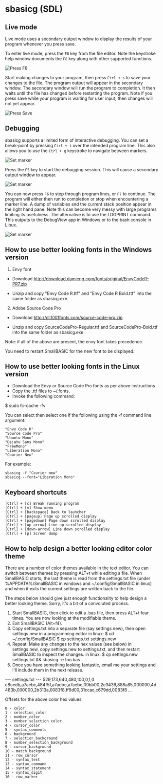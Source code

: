# sbasicg (SDL)

## Live mode

Live mode uses a secondary output window to display the results of your program whenever you press save.

To enter live mode, press the `F8` key from the file editor. Note the keystroke help window documents the `F8` key along with other supported functions.

![](/images/press_f8.png "Press F8")

Start making changes to your program, then press `Ctrl + s` to save your changes to the file. The program output will appear in the secondary window. The secondary window will run the program to completion. It then waits until the file has changed before restarting the program. Note if you press save while your program is waiting for user input, then changes will not yet appear.

![](/images/press_save.png "Press Save")

## Debugging

sbasicg supports a limited form of interactive debugging. You can set a break-point by pressing `Ctrl + t` over the intended program line.  This also allows you to use the `Ctrl + g` keystroke to navigate between markers.

![](/images/control_t.png "Set marker")

Press the `F5` key to start the debugging session. This will cause a secondary output window to appear.

![](/images/debug.png "Set marker")

You can now press `F6` to step through program lines, or `F7` to continue. The program will either then run to completion or stop when encountering a marker line. A dump of variables and the current stack position appear in the right hand pane. Note this can become very messy with large programs limiting its usefulness. The alternative is to use the LOGPRINT command. This outputs to the DebugView app in Windows or to the bash console in Linux.

![](/images/press_f6.png "Set marker")

## How to use better looking fonts in the Windows version

1. Envy font

- Download <http://download.damieng.com/fonts/original/EnvyCodeR-PR7.zip>

- Unzip and copy "Envy Code R.ttf" and "Envy Code R Bold.ttf"
  into the same folder as sbasicg.exe.

2. Adobe Source Code Pro

- Download <http://dl.1001fonts.com/source-code-pro.zip>

- Unzip and copy SourceCodePro-Regular.ttf and SourceCodePro-Bold.ttf
  into the same folder as sbasicg.exe.

Note: if all of the above are present, the envy font takes precedence.

You need to restart SmallBASIC for the new font to be displayed.

## How to use better looking fonts in the Linux version

- Download the Envy or Source Code Pro fonts as per above instructions
- Copy the .ttf files to ~/.fonts.
- Invoke the following command:

$ sudo fc-cache -fv

You can select then select one if the following using the -f command line argument:

```
"Envy Code R"
"Source Code Pro"
"Ubuntu Mono"
"DejaVu Sans Mono"
"FreeMono"
"Liberation Mono"
"Courier New"
```

For example:

```
sbasicg -f "Courier new"
sbasicg --font="Liberation Mono"
```

## Keyboard shortcuts

```
[Ctrl] + [c] Break running program
[Ctrl] + [m] Show menu
[Ctrl] + [backspace] Back to launcher
[Ctrl] + [pageup] Page up scrolled display
[Ctrl] + [pagedown] Page down scrolled display
[Ctrl] + [up-arrow] Line up scrolled display
[Ctrl] + [down-arrow] Line down scrolled display
[Ctrl] + [p] Screen dump
```

## How to help design a better looking editor color theme

There are a number of color themes available in the text editor. You can switch between themes by pressing ALT+t while editing a file. When SmallBASIC starts, the last theme is read from the settings.txt file (under %APPDATA%/SmallBASIC in windows and ~/.config/SmallBASIC in linux) and when it exits the current settings are written back to the file.

The steps below should give just enough functionality to help design a better looking theme. Sorry, it's a bit of a convoluted process.

1. Start SmallBASIC, then click to edit a .bas file, then press ALT+t four times. You are now looking at the modifiable theme.
2. Exit SmallBASIC (Alt+f4).
3. Copy settings.txt into a separate file (say settings.new), then open settings.new in a programming editor
in linux:
$ cd ~/.config/SmallBASIC
$ cp settings.txt settings.new
4. Repeat: Make any changes to the hex values (see below) in settings.new, copy settings.new to settings.txt, and then restart SmallBASIC to inspect the changes.
in linux:
$ cp settings.new settings.txt && sbasicg -e foo.bas
5. Once you have something looking fantastic, email me your settings and I'll include them in the next release.

--- settings.txt ---
529,173,640,480,100,0,1,0
c8cedb,a7aebc,484f5f,a7aebc,a7aebc,00bb00,2e3436,888a85,000000,4d483b,000000,2b313a,0083f8,ff9d00,31ccac,c679dd,0083f8
...

Offsets for the above color hex values

```
0 - color
1 - selection_color
2 - number_color
3 - number_selection_color
4 - cursor_color
5 - syntax_comments
6 - background
7 - selection_background
8 - number_selection_background
9 - cursor_background
10 - match_background
11 - row_cursor
12 - syntax_text
13 - syntax_command
14 - syntax_statement
15 - syntax_digit
16 - row_marker
```
